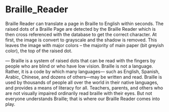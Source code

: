# Braille_Reader
Braille Reader can translate a page in Braille to English within seconds. The raised dots of a Braille Page are detected by the Braille Reader which is then cross referenced with the database to get the correct character. At first, the image is convert to grayscale and the shadow is removed. This leaves the image with major colors – the majority of main paper (bit greyish color), the top of the raised dot.





— Braille is a system of raised dots that can be read with the fingers by people who are blind or 
who have low vision. Braille is not a language. Rather, it is a code by which many languages— such as 
English, Spanish, Arabic, Chinese, and dozens of others—may be written and read. Braille is used by 
thousands of people all over the world in their native languages, and provides a means of literacy for all. 
Teachers, parents, and others who are not visually impaired ordinarily read braille with their eyes. But 
not everyone understands Braille; that is where our Braille Reader comes into play.

